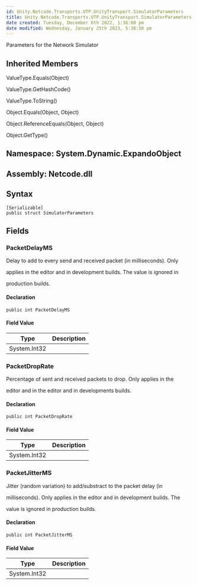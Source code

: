 ```yaml
---
id: Unity.Netcode.Transports.UTP.UnityTransport.SimulatorParameters
title: Unity.Netcode.Transports.UTP.UnityTransport.SimulatorParameters
date created: Tuesday, December 6th 2022, 1:36:00 pm
date modified: Wednesday, January 25th 2023, 5:38:50 pm
---
```


<div class="markdown level0 summary">

Parameters for the Network Simulator

</div>

<div class="markdown level0 conceptual">

</div>

<div class="inheritedMembers">

## Inherited Members

<div>

ValueType.Equals(Object)

</div>

<div>

ValueType.GetHashCode()

</div>

<div>

ValueType.ToString()

</div>

<div>

Object.Equals(Object, Object)

</div>

<div>

Object.ReferenceEquals(Object, Object)

</div>

<div>

Object.GetType()

</div>

</div>

## **Namespace**: System.Dynamic.ExpandoObject

## **Assembly**: Netcode.dll

## Syntax

``` lang-csharp
[Serializable]
public struct SimulatorParameters
```

## Fields

### PacketDelayMS

<div class="markdown level1 summary">

Delay to add to every send and received packet (in milliseconds). Only

applies in the editor and in development builds. The value is ignored in

production builds.

</div>

<div class="markdown level1 conceptual">

</div>

#### Declaration

``` lang-csharp
public int PacketDelayMS
```

#### Field Value

| Type         | Description |
|--------------|-------------|
| System.Int32 |             |

### PacketDropRate

<div class="markdown level1 summary">

Percentage of sent and received packets to drop. Only applies in the

editor and in the editor and in developments builds.

</div>

<div class="markdown level1 conceptual">

</div>

#### Declaration

``` lang-csharp
public int PacketDropRate
```

#### Field Value

| Type         | Description |
|--------------|-------------|
| System.Int32 |             |

### PacketJitterMS

<div class="markdown level1 summary">

Jitter (random variation) to add/substract to the packet delay (in

milliseconds). Only applies in the editor and in development builds. The

value is ignored in production builds.

</div>

<div class="markdown level1 conceptual">

</div>

#### Declaration

``` lang-csharp
public int PacketJitterMS
```

#### Field Value

| Type         | Description |
|--------------|-------------|
| System.Int32 |             |

